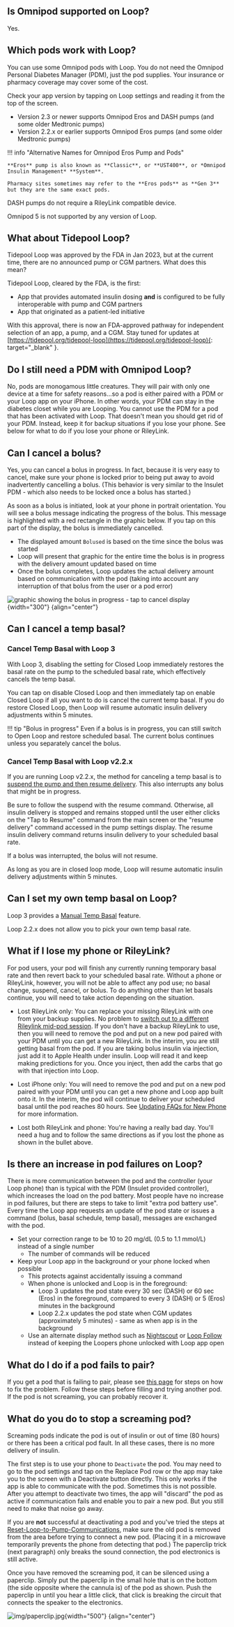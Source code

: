 ## Is Omnipod supported on Loop?

Yes.

## Which pods work with Loop?

You can use some Omnipod pods with Loop. You do not need the Omnipod Personal Diabetes Manager (PDM), just the pod supplies. Your insurance or pharmacy coverage may cover some of the cost.

Check your app version by tapping on Loop settings and reading it from the top of the screen.

* Version 2.3 or newer supports Omnipod Eros and DASH pumps (and some older Medtronic pumps)
* Version 2.2.x or earlier supports Omnipod Eros pumps (and some older Medtronic pumps)

!!! info "Alternative Names for Omnipod Eros Pump and Pods"

    **Eros** pump is also known as **Classic**, or **UST400**, or *Omnipod Insulin Management* **System**.  

    Pharmacy sites sometimes may refer to the **Eros pods** as **Gen 3** but they are the same exact pods. 

DASH pumps do not require a RileyLink compatible device.

Omnipod 5 is not supported by any version of Loop.

## What about Tidepool Loop?

Tidepool Loop was approved by the FDA in Jan 2023, but at the current time, there are no announced pump or CGM partners. What does this mean?

Tidepool Loop, cleared by the FDA, is the first:

* App that provides automated insulin dosing **and** is configured to be fully interoperable with pump and CGM partners
* App that originated as a patient-led initiative

With this approval, there is now an FDA-approved pathway for independent selection of an app, a pump, and a CGM. Stay tuned for updates at [https://tidepool.org/tidepool-loop](https://tidepool.org/tidepool-loop){: target="_blank" }.

## Do I still need a PDM with Omnipod Loop?

No, pods are monogamous little creatures. They will pair with only one device at a time for safety reasons...so a pod is either paired with a PDM or your Loop app on your iPhone. In other words, your PDM can stay in the diabetes closet while you are Looping. You cannot use the PDM for a pod that has been activated with Loop. That doesn't mean you should get rid of your PDM. Instead, keep it for backup situations if you lose your phone. See below for what to do if you lose your phone or RileyLink.

## Can I cancel a bolus?

Yes, you can cancel a bolus in progress. In fact, because it is very easy to cancel, make sure your phone is locked prior to being put away to avoid inadvertently cancelling a bolus. (This behavior is very similar to the Insulet PDM - which also needs to be locked once a bolus has started.)

As soon as a bolus is initiated, look at your phone in portrait orientation.  You will see a bolus message indicating the progress of the bolus. This message is highlighted with a red rectangle in the graphic below. If you tap on this part of the display, the bolus is immediately cancelled.

* The displayed amount `Bolused` is based on the time since the bolus was started
* Loop will present that graphic for the entire time the bolus is in progress with the delivery amount updated based on time
* Once the bolus completes, Loop updates the actual delivery amount based on communication with the pod (taking into account any interruption of that bolus from the user or a pod error)

![graphic showing the bolus in progress - tap to cancel display](img/cancel-bolus.svg){width="300"}
{align="center"}

## Can I cancel a temp basal?

### Cancel Temp Basal with Loop 3

With Loop 3, disabling the setting for Closed Loop immediately restores the basal rate on the pump to the scheduled basal rate, which effectively cancels the temp basal.

You can tap on disable Closed Loop and then immediately tap on enable Closed Loop if all you want to do is cancel the current temp basal. If you do restore Closed Loop, then Loop will resume automatic insulin delivery adjustments within 5 minutes.

!!! tip "Bolus in progress"
    Even if a bolus is in progress, you can still switch to Open Loop and restore scheduled basal. The current bolus continues unless you separately cancel the bolus.

### Cancel Temp Basal with Loop v2.2.x

If you are running Loop v2.2.x, the method for canceling a temp basal is to [suspend the pump and then resume delivery](../operation/loop-settings/pump-commands.md#suspend-delivery). This also interrupts any bolus that might be in progress.

Be sure to follow the suspend with the resume command. Otherwise, all insulin delivery is stopped and remains stopped until the user either clicks on the "Tap to Resume" command from the main screen or the "resume delivery" command accessed in the pump settings display. The resume insulin delivery command returns insulin delivery to your scheduled basal rate.

If a bolus was interrupted, the bolus will not resume.

As long as you are in closed loop mode, Loop will resume automatic insulin delivery adjustments within 5 minutes.

## Can I set my own temp basal on Loop?

Loop 3 provides a [Manual Temp Basal](../loop-3/omnipod.md#manual-temp-basal) feature.

Loop 2.2.x does not allow you to pick your own temp basal rate.

## What if I lose my phone or RileyLink?

For pod users, your pod will finish any currently running temporary basal rate and then revert back to your scheduled basal rate. Without a phone or RileyLink, however, you will not be able to affect any pod use; no basal change, suspend, cancel, or bolus. To do anything other than let basals continue, you will need to take action depending on the situation.

* Lost RileyLink only: You can replace your missing RileyLink with one from your backup supplies. No problem to [switch out to a different Rileylink mid-pod session](rileylink-faqs.md#adding-or-changing-rileylink). If you don't have a backup RileyLink to use, then you will need to remove the pod and put on a new pod paired with your PDM until you can get a new RileyLink. In the interim, you are still getting basal from the pod. If you are taking bolus insulin via injection, just add it to Apple Health under insulin. Loop will read it and keep making predictions for you. Once you inject, then add the carbs that go with that injection into Loop.

* Lost iPhone only: You will need to remove the pod and put on a new pod paired with your PDM until you can get a new phone and Loop app built onto it. In the interim, the pod will continue to deliver your scheduled basal until the pod reaches 80 hours. See [Updating FAQs for New Phone](update-faqs.md#what-if-im-changing-phones) for more information.

* Lost both RileyLink and phone: You're having a really bad day. You'll need a hug and to follow the same directions as if you lost the phone as shown in the bullet above.

## Is there an increase in pod failures on Loop?

There is more communication between the pod and the controller (your Loop phone) than is typical with the PDM (Insulet provided controller), which increases the load on the pod battery. Most people have no increase in pod failures, but there are steps to take to limit "extra pod battery use". Every time the Loop app requests an update of the pod state or issues a command (bolus, basal schedule, temp basal), messages are exchanged with the pod.

* Set your correction range to be 10 to 20 mg/dL (0.5 to 1.1 mmol/L) instead of a single number
    * The number of commands will be reduced
* Keep your Loop app in the background or your phone locked when possible
    * This protects against accidentally issuing a command
    * When phone is unlocked and Loop is in the foreground:
        * Loop 3 updates the pod state every 30 sec (DASH) or 60 sec (Eros) in the foreground, compared to every 3 (DASH) or 5 (Eros) minutes in the background
        * Loop 2.2.x updates the pod state when CGM updates (approximately 5 minutes) - same as when app is in the background
    * Use an alternate display method such as [Nightscout](../nightscout/overview.md) or [Loop Follow](../nightscout/ns-crossref.md#loop-follow) instead of keeping the Loopers phone unlocked with Loop app open

## What do I do if a pod fails to pair?

If you get a pod that is failing to pair, please see [this page](../troubleshooting/pod-pairing.md) for steps on how to fix the problem. Follow these steps before filling and trying another pod. If the pod is not screaming, you can probably recover it.

## What do you do to stop a screaming pod?

Screaming pods indicate the pod is out of insulin or out of time (80 hours) or there has been a critical pod fault.  In all these cases, there is no more delivery of insulin.

The first step is to use your phone to `Deactivate` the pod. You may need to go to the pod settings and tap on the Replace Pod row or the app may take you to the screen with a Deactivate button directly. This only works if the app is able to communicate with the pod.  Sometimes this is not possible. After you attempt to deactivate two times, the app will "discard" the pod as active if communication fails and enable you to pair a new pod. But you still need to make that noise go away.

If you are **not** successful at deactivating a pod and you've tried the steps at [Reset-Loop-to-Pump-Communications](../troubleshooting/red-loop.md#reset-loop-to-pump-communications), make sure the old pod is removed from the area before trying to connect a new pod. (Placing it in a microwave temporarily prevents the phone from detecting that pod.) The paperclip trick (next paragraph) only breaks the sound connection, the pod electronics is still active.

Once you have removed the screaming pod, it can be silenced using a paperclip. Simply put the paperclip in the small hole that is on the bottom (the side opposite where the cannula is) of the pod as shown. Push the paperclip in until you hear a little click, that click is breaking the circuit that connects the speaker to the electronics.

![img/paperclip.jpg](img/paperclip.jpg){width="500"}
{align="center"}
